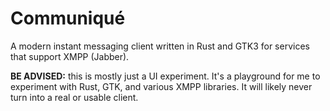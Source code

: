 # Communiqué

A modern instant messaging client written in Rust and GTK3 for services that
support XMPP (Jabber).


**BE ADVISED:** this is mostly just a UI experiment. It's a playground for me to
experiment with Rust, GTK, and various XMPP libraries. It will likely never turn
into a real or usable client.
